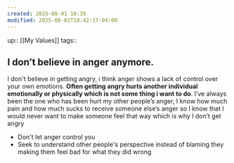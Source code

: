 ```yaml
---
created: 2025-08-01 18:39
modified: 2025-08-01T18:42:17-04:00
---
```

up:: [[My Values]]
tags::
## I don’t believe in anger anymore.


I don't believe in getting angry, i think anger shows a lack of control over your own emotions. **Often getting angry hurts another individual emotionally or physically which is not some thing i want to do**. I’ve always been the one who has been hurt my other people’s anger, I know how much pain and how much sucks to receive someone else’s anger so I know that I would never want to make someone feel that way which is why I don’t get angry


<!--
Define the behaviors that align with this value. These actions will guide you back, when you fall off track. Be sure to include the “why” behind each. -->
- Don't let anger control you
- Seek to understand other people's perspective instead of blaming they making them feel bad for what they did wrong

